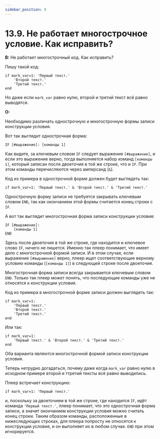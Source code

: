 ```yaml
---
sidebar_position: 9
---
```


# 13.9. Не работает многострочное условие. Как исправить?
<!-- [:faq_13_09] -->

**В:** Не работает многострочный код. Как исправить?
	
Пишу такой код:
```qsp
if mark_var=1: 'Первый текст.'
	'Второй текст.'
	'Третий текст.'
end
```
Но даже если `mark_var` равно нулю, второй и третий текст всё равно выводятся.

**О:**

Необходимо различать однострочную и многострочную формы записи конструкции условия.

Вот так выглядит однострочная форма:
```qsp
IF [#выражение]: [команды 1]
```
Как видите, за ключевым словом `IF` следует выражение `[#выражение]`, и если это выражение верно, тогда выполняется набор команд `[команды 1]`, который записан после двоеточия в той же строке, что и `IF`. При этом команды перечисляются через амперсанд (`&`).

Код из примера в однострочной форме должен будет выглядеть так:
```qsp
if mark_var=1: 'Первый текст.' & 'Второй текст.' & 'Третий текст.'
```
Однострочную форму записи не требуется закрывать ключевым словом `END`, так как окончанием этой формы считается конец строки с `IF`.

А вот так выглядит многострочная форма записи конструкции условия:
```qsp
IF [#выражение]:
	[команды 1]
END
```
Здесь после двоеточия в той же строке, где находится и ключевое слово `IF`, ничего не пишется. Именно так плеер понимает, что имеет дело с многострочной формой записи. И в этом случае, если выражение `[#выражение]` верно, плеер ищет соответствующие верному условию команды (`[команды 1]`) в следующей строке после двоеточия.

Многострочная форма записи всегда закрывается ключевым словом `END`. Только так плеер может понять, что последующие команды уже не относятся к конструкции условия.

Код из примера в многострочной форме записи должен выглядеть так:
```qsp
if mark_var=1:
	'Первый текст.'
	'Второй текст.'
	'Третий текст.'
end
```
Или так:
```qsp
if mark_var=1:
	'Первый текст.' & 'Второй текст.' & 'Третий текст.'
end
```
Оба варианта являются многострочной формой записи конструкции условия.

Теперь нетрудно догадаться, почему даже когда `mark_var` равно нулю в исходном примере второй и ттретий тексты всё равно выводились.

Плеер встречает конструкцию:
```qsp
if mark_var=1: 'Первый текст.'
```
и, поскольку за двоеточием в той же строке, где находится `IF`, идёт команда `'Первый текст.'`, плеер понимает, что это однострочная форма записи, а значит окончанием конструкции условия можно считать конец строки. Таким образом команды, расположенные в нижеследующих строках, для плеера попросту не относятся к конструкции условия, и он выполняет их в любом случае. `END` при этом игнорируется.

